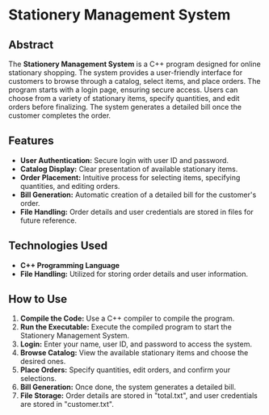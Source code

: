 # Stationery Management System

## Abstract

The **Stationery Management System** is a C++ program designed for online stationary shopping. The system provides a user-friendly interface for customers to browse through a catalog, select items, and place orders. The program starts with a login page, ensuring secure access. Users can choose from a variety of stationary items, specify quantities, and edit orders before finalizing. The system generates a detailed bill once the customer completes the order.

## Features

- **User Authentication:** Secure login with user ID and password.
- **Catalog Display:** Clear presentation of available stationary items.
- **Order Placement:** Intuitive process for selecting items, specifying quantities, and editing orders.
- **Bill Generation:** Automatic creation of a detailed bill for the customer's order.
- **File Handling:** Order details and user credentials are stored in files for future reference.

## Technologies Used

- **C++ Programming Language**
- **File Handling:** Utilized for storing order details and user information.

## How to Use

1. **Compile the Code:** Use a C++ compiler to compile the program.
2. **Run the Executable:** Execute the compiled program to start the Stationery Management System.
3. **Login:** Enter your name, user ID, and password to access the system.
4. **Browse Catalog:** View the available stationary items and choose the desired ones.
5. **Place Orders:** Specify quantities, edit orders, and confirm your selections.
6. **Bill Generation:** Once done, the system generates a detailed bill.
7. **File Storage:** Order details are stored in "total.txt", and user credentials are stored in "customer.txt".

